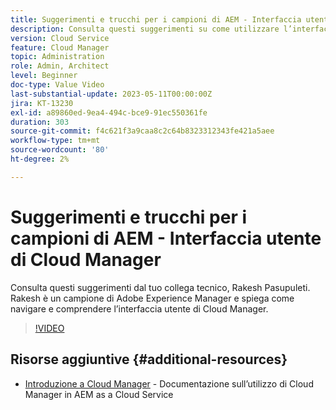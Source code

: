 ```yaml
---
title: Suggerimenti e trucchi per i campioni di AEM - Interfaccia utente di Cloud Manager
description: Consulta questi suggerimenti su come utilizzare l’interfaccia utente di Cloud Manager dal campione ed esperto di AEM, Rakesh Pasupuleti.
version: Cloud Service
feature: Cloud Manager
topic: Administration
role: Admin, Architect
level: Beginner
doc-type: Value Video
last-substantial-update: 2023-05-11T00:00:00Z
jira: KT-13230
exl-id: a89860ed-9ea4-494c-bce9-91ec550361fe
duration: 303
source-git-commit: f4c621f3a9caa8c2c64b8323312343fe421a5aee
workflow-type: tm+mt
source-wordcount: '80'
ht-degree: 2%

---
```


# Suggerimenti e trucchi per i campioni di AEM - Interfaccia utente di Cloud Manager

Consulta questi suggerimenti dal tuo collega tecnico, Rakesh Pasupuleti. Rakesh è un campione di Adobe Experience Manager e spiega come navigare e comprendere l’interfaccia utente di Cloud Manager.

>[!VIDEO](https://video.tv.adobe.com/v/3419298?quality=12&learn=on)

## Risorse aggiuntive {#additional-resources}

* [Introduzione a Cloud Manager](https://experienceleague.adobe.com/docs/experience-manager-cloud-service/content/onboarding/concepts/cloud-manager-introduction.html) - Documentazione sull’utilizzo di Cloud Manager in AEM as a Cloud Service
